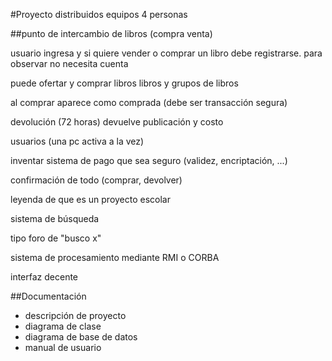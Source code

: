 #Proyecto distribuidos
equipos 4 personas

##punto de intercambio de libros (compra venta)

usuario ingresa y si quiere vender o comprar un libro debe registrarse. para observar no necesita cuenta

puede ofertar y comprar libros
libros y grupos de libros

al comprar aparece como comprada (debe ser transacción segura)

devolución (72 horas)
devuelve publicación y costo

usuarios (una pc activa a la vez)

inventar sistema de pago que sea seguro (validez, encriptación, ...)

confirmación de todo (comprar, devolver)

leyenda de que es un proyecto escolar

sistema de búsqueda

tipo foro de "busco x"

sistema de procesamiento mediante RMI o CORBA

interfaz decente

##Documentación
- descripción de proyecto
- diagrama de clase
- diagrama de base de datos
- manual de usuario
